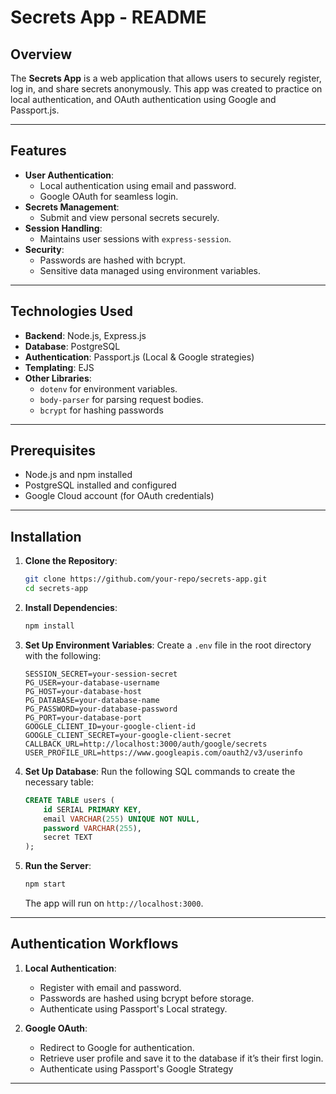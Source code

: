 # Secrets App - README

## Overview

The **Secrets App** is a web application that allows users to securely register, log in, and share secrets anonymously. This app was created to practice on local authentication, and OAuth authentication using Google and Passport.js.

---

## Features

- **User Authentication**:
  - Local authentication using email and password.
  - Google OAuth for seamless login.
- **Secrets Management**:
  - Submit and view personal secrets securely.
- **Session Handling**:
  - Maintains user sessions with `express-session`.
- **Security**:
  - Passwords are hashed with bcrypt.
  - Sensitive data managed using environment variables.

---

## Technologies Used

- **Backend**: Node.js, Express.js
- **Database**: PostgreSQL
- **Authentication**: Passport.js (Local & Google strategies)
- **Templating**: EJS
- **Other Libraries**:
  - `dotenv` for environment variables.
  - `body-parser` for parsing request bodies.
  - `bcrypt` for hashing passwords

---

## Prerequisites

- Node.js and npm installed
- PostgreSQL installed and configured
- Google Cloud account (for OAuth credentials)

---

## Installation

1. **Clone the Repository**:

   ```bash
   git clone https://github.com/your-repo/secrets-app.git
   cd secrets-app
   ```

2. **Install Dependencies**:

   ```bash
   npm install
   ```

3. **Set Up Environment Variables**:
   Create a `.env` file in the root directory with the following:

   ```env
   SESSION_SECRET=your-session-secret
   PG_USER=your-database-username
   PG_HOST=your-database-host
   PG_DATABASE=your-database-name
   PG_PASSWORD=your-database-password
   PG_PORT=your-database-port
   GOOGLE_CLIENT_ID=your-google-client-id
   GOOGLE_CLIENT_SECRET=your-google-client-secret
   CALLBACK_URL=http://localhost:3000/auth/google/secrets
   USER_PROFILE_URL=https://www.googleapis.com/oauth2/v3/userinfo
   ```

4. **Set Up Database**:
   Run the following SQL commands to create the necessary table:

   ```sql
   CREATE TABLE users (
       id SERIAL PRIMARY KEY,
       email VARCHAR(255) UNIQUE NOT NULL,
       password VARCHAR(255),
       secret TEXT
   );
   ```

5. **Run the Server**:

   ```bash
   npm start
   ```

   The app will run on `http://localhost:3000`.

---

## Authentication Workflows

1. **Local Authentication**:

   - Register with email and password.
   - Passwords are hashed using bcrypt before storage.
   - Authenticate using Passport's Local strategy.

2. **Google OAuth**:
   - Redirect to Google for authentication.
   - Retrieve user profile and save it to the database if it’s their first login.
   - Authenticate using Passport's Google Strategy

---
